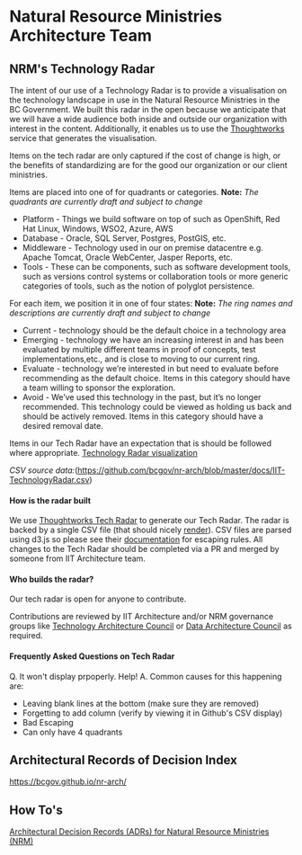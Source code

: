 # Natural Resource Ministries Architecture Team

## NRM's Technology Radar
The intent of our use of a Technology Radar is to provide a visualisation on the technology landscape in use in the Natural Resource Ministries in the BC Government.  We built this radar in the open because we anticipate that we will have a wide audience both inside and outside our organization with interest in the content.  Additionally, it enables us to use the [Thoughtworks](https://www.thoughtworks.com/radar/byor) service that generates the visualisation.

Items on the tech radar are only captured if the cost of change is high, or the benefits of standardizing are for the good our organization or our client ministries.

Items are placed into one of for quadrants or categories. __Note:__ _The quadrants are currently draft and subject to change_

* Platform - Things we build software on top of such as OpenShift, Red Hat Linux, Windows, WSO2, Azure, AWS 
* Database - Oracle, SQL Server, Postgres, PostGIS, etc.
* Middleware - Technology used in our on premise datacentre e.g. Apache Tomcat, Oracle WebCenter, Jasper Reports, etc.
* Tools - These can be components, such as software development tools, such as versions control systems or collaboration tools or more generic categories of tools, such as the notion of polyglot persistence.

For each item, we position it in one of four states: __Note:__ _The ring names and descriptions are currently draft and subject to change_

* Current - technology should be the default choice in a technology area
* Emerging - technology we have an increasing interest in and has been evaluated by multiple different teams in proof of concepts, test implementations,etc., and is close to moving to our current ring.
* Evaluate - technology we’re interested in but need to evaluate before recommending as the default choice. Items in this category should have a team willing to sponsor the exploration.
* Avoid - We’ve used this technology in the past, but it’s no longer recommended. This technology could be viewed as holding us back and should be actively removed. Items in this category should have a desired removal date.

Items in our Tech Radar have an expectation that is should be followed where appropriate.  [Technology Radar visualization](https://radar.thoughtworks.com/?sheetId=https%3A%2F%2Fraw.githubusercontent.com%2Fbcgov%2Fnr-arch%2Fmaster%2Fdocs%2FIIT-TechnologyRadar.csv)

_CSV source data:_(https://github.com/bcgov/nr-arch/blob/master/docs/IIT-TechnologyRadar.csv)

#### How is the radar built
We use [Thoughtworks Tech Radar](https://radar.thoughtworks.com/) to generate our Tech Radar. The radar is backed by a single CSV file (that should nicely [render](https://help.github.com/en/github/managing-files-in-a-repository/rendering-csv-and-tsv-data)). CSV files are parsed using d3.js so please see their [documentation](https://d3-wiki.readthedocs.io/zh_CN/master/CSV/) for escaping rules. All changes to the Tech Radar should be completed via a PR and merged by someone from IIT Architecture team.

#### Who builds the radar?
Our tech radar is open for anyone to contribute.

Contributions are reviewed by IIT Architecture and/or NRM governance groups like [Technology Architecture Council](https://nrm.sp.gov.bc.ca/sites/NRM/arb/SitePages/Home.aspx) or [Data Architecture Council](https://nrm.sp.gov.bc.ca/sites/NRM/arb/SitePages/Home.aspx) as required.

#### Frequently Asked Questions on Tech Radar
Q. It won't display prpoperly. Help!
A. Common causes for this happening are:
* Leaving blank lines at the bottom (make sure they are removed)
* Forgetting to add column (verify by viewing it in Github's CSV display)
* Bad Escaping
* Can only have 4 quadrants

## Architectural Records of Decision Index
https://bcgov.github.io/nr-arch/


## How To's 
[Architectural Decision Records (ADRs) for Natural Resource Ministries (NRM)](https://github.com/bcgov/nr-arch/blob/master/docs/readme.md)
